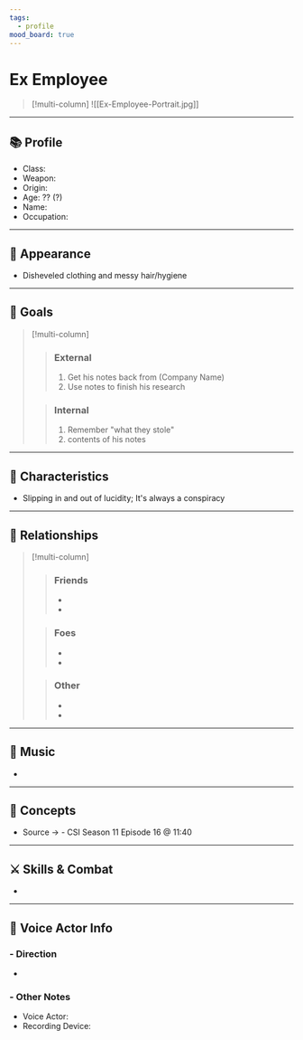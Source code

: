```yaml
---
tags:
  - profile
mood_board: true
---
```

# Ex Employee

>[!multi-column]
>![[Ex-Employee-Portrait.jpg]]
>
>>

---
## 📚 Profile

- Class: 
- Weapon: 
- Origin: 
- Age: ?? (?)
- Name: 
- Occupation: 

---
## 💅 Appearance

- Disheveled clothing and messy hair/hygiene

---
## 🏁 Goals

>[!multi-column]
>> ### External
>> 1. Get his notes back from (Company Name)
>> 2. Use notes to finish his research
>
>> ### Internal
>> 1. Remember "what they stole"
>> 	1. contents of his notes


---
## 🎨 Characteristics

- Slipping in and out of lucidity; It's always a conspiracy

---
## 🤝 Relationships

>[!multi-column]
>> ### Friends
>> - 
>> - 
>
>>### Foes
>> - 
>> - 
>
>> ### Other
>> -
>> -

---
## 🎵 Music

- 

---
## 💭 Concepts 

- Source -> - CSI Season 11 Episode 16 @ 11:40

---
## ⚔ Skills & Combat

- 

---
## 🎤 Voice Actor Info

### - Direction
- 

### - Other Notes
- Voice Actor:
- Recording Device: 